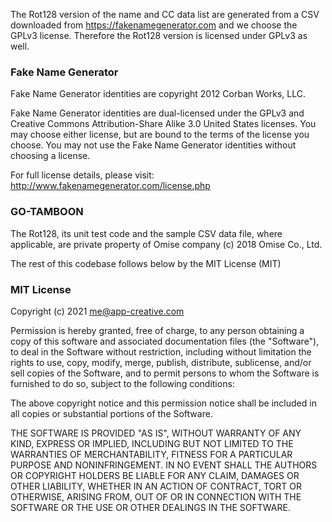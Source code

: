 The Rot128 version of the name and CC data list are generated from a CSV downloaded from
https://fakenamegenerator.com and we choose the GPLv3 license. Therefore the Rot128
version is licensed under GPLv3 as well.

### Fake Name Generator

Fake Name Generator identities are copyright 2012 Corban Works, LLC.

Fake Name Generator identities are dual-licensed under the GPLv3 and Creative
Commons Attribution-Share Alike 3.0 United States licenses. You may choose
either license, but are bound to the terms of the license you choose. You may
not use the Fake Name Generator identities without choosing a license.

For full license details, please visit:
http://www.fakenamegenerator.com/license.php

### GO-TAMBOON

The Rot128, its unit test code and the sample CSV data file, where applicable, are private property of Omise company (c) 2018 Omise Co., Ltd.


The rest of this codebase follows below by the MIT License (MIT)

### MIT License

Copyright (c) 2021 <me@app-creative.com>

Permission is hereby granted, free of charge, to any person obtaining a copy of this software and associated documentation files (the "Software"), to deal in the Software without restriction, including without limitation the rights to use, copy, modify, merge, publish, distribute, sublicense, and/or sell copies of the Software, and to permit persons to whom the Software is furnished to do so, subject to the following conditions:

The above copyright notice and this permission notice shall be included in all copies or substantial portions of the Software.

THE SOFTWARE IS PROVIDED "AS IS", WITHOUT WARRANTY OF ANY KIND, EXPRESS OR IMPLIED, INCLUDING BUT NOT LIMITED TO THE WARRANTIES OF MERCHANTABILITY, FITNESS FOR A PARTICULAR PURPOSE AND NONINFRINGEMENT. IN NO EVENT SHALL THE AUTHORS OR COPYRIGHT HOLDERS BE LIABLE FOR ANY CLAIM, DAMAGES OR OTHER LIABILITY, WHETHER IN AN ACTION OF CONTRACT, TORT OR OTHERWISE, ARISING FROM, OUT OF OR IN CONNECTION WITH THE SOFTWARE OR THE USE OR OTHER DEALINGS IN THE SOFTWARE.
